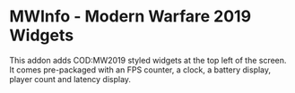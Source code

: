 # MWInfo - Modern Warfare 2019 Widgets

This addon adds COD:MW2019 styled widgets at the top left of the screen. It comes pre-packaged with an FPS counter, a clock, a battery display, player count and latency display.